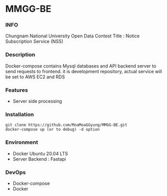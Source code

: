# MMGG-BE

### INFO

Chungnam National University Open Data Contest
Title : Notice Subscription Service (NSS)

### Description

Docker-compose contains Mysql databases and API backend server to send requests to frontend. it is development repository, actual service will be set to AWS EC2 and RDS


### Features

- Server side processing

### Installation

```
git clone https://github.com/MoaMoaGGyung/MMGG-BE.git
docker-compose up (or to debug) -d option
```


### Environment

- Docker Ubuntu 20.04 LTS   
- Server Backend : Fastapi

### DevOps

- Docker-compose
- Docker
  



